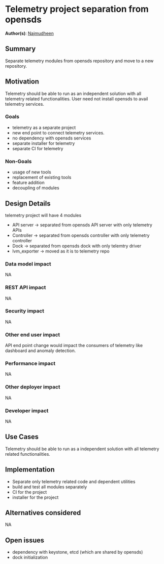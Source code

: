 ﻿# Telemetry project separation from opensds

**Author(s)**: [Najmudheen](https://github.com/NajmudheenCT)

## Summary

Separate telemetry modules from opensds repository and move to a new repository.
 

## Motivation

Telemetry should be able to run as an independent solution with all telemetry related functionalities. User need not install  opensds to avail telemetry services.

### Goals

* telemetry as a separate project
* new end point to connect telemetry services.
* no dependency with opensds services
* separate installer for telemetry
* separate CI for telemetry

### Non-Goals

* usage of new tools
* replacement of existing tools
* feature addition
* decoupling of modules

## Design Details
telemetry project will have 4 modules
* API server -> separated from opensds API server with only telemetry APIs
* Controller -> separated from opensds controller with only telemetry controller
* Dock       -> separated from opensds dock with only telemtry driver
* lvm_exporter -> moved as it is to telemetry repo


### Data model impact

NA

### REST API impact

NA

### Security impact

NA

### Other end user impact

API end point change would impact the consumers of telemetry like dashboard and anomaly detection. 

### Performance impact

NA

### Other deployer impact

NA

### Developer impact

NA

## Use Cases

Telemetry should be able to run as a independent solution with all telemetry related functionalities. 

## Implementation

* Separate only telemetry related code and dependent utilities
* build and test all modules separately
* CI for the project
* installer for the project

## Alternatives considered

NA

## Open issues

* dependency with keystone, etcd (which are shared by opensds)
* dock initialization
